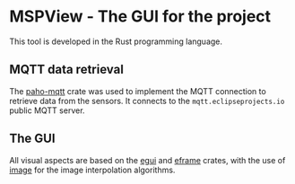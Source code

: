 # MSPView - The GUI for the project

This tool is developed in the Rust programming language.

## MQTT data retrieval

The [paho-mqtt](https://docs.rs/paho-mqtt/latest/paho_mqtt) crate was used to implement the MQTT connection to retrieve data from the sensors. It connects to the `mqtt.eclipseprojects.io` public MQTT server.

## The GUI

All visual aspects are based on the [egui](https://docs.rs/egui/latest/egui) and [eframe](https://docs.rs/eframe/latest/eframe) crates, with the use of [image](https://docs.rs/image/latest/image) for the image interpolation algorithms.
